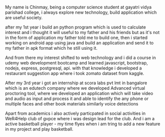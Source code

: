My name is Chinmay, being a computer science student at gayatri vidya parishad college, i always explore new technology, build application which are useful society.

after my 1st year i build an python program which is used to calculate interest and i thought it will useful to my father and his friends but as it's not in the form of application my father told me to build one, then i started working on android app using java and build an application and send it to my father in apk format which he still using it. 

And from there my interest shifted to web technology and i did a course in udemy web development bootcamp and learned javascript, bootstrap, nodejs, express, postgresql, api. with that knowledge i developed a restaurant suggestion app where i took zomato dataset from kaggle.

After my 3rd year i got an internship at scora labs pvt lmt in bangalore which is an edutech company where we developed Advanced virtual proctoring tool, where we developed an application which will take video and audio as input and process it and able to identify the any phone or multiple faces and other book materials similarly voice detections

Apart from academics i also actively particpated in social activities in WeR4Help club of gvpce where i was design lead for the club. And i am a active basketball player - my time flyes when i am tring to add a new feature in my project and play basketball.
